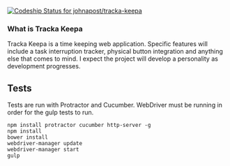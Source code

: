 [ ![Codeship Status for johnapost/tracka-keepa](https://codeship.com/projects/4c85bbe0-9151-0132-34f5-6e434ff849c7/status?branch=master)](https://codeship.com/projects/61691)

### What is Tracka Keepa ###

Tracka Keepa is a time keeping web application. Specific features will include a task interruption tracker, physical button integration and anything else that comes to mind. I expect the project will develop a personality as development progresses.

## Tests ##

Tests are run with Protractor and Cucumber. WebDriver must be running in order for the gulp tests to run.

    npm install protractor cucumber http-server -g
    npm install
    bower install
    webdriver-manager update
    webdriver-manager start
    gulp
